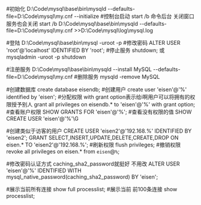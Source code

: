 #初始化
D:\Code\mysql\base\bin\mysqld --defaults-file=D:\Code\mysql\my.cnf --initialize 
#控制台启动 start /b 命令后台 关闭窗口服务也会关闭
start /b D:\Code\mysql\base\bin\mysqld  --defaults-file=D:\Code\mysql\my.cnf >>D:\Code\mysql\log\mysql.log

#登陆
D:\Code\mysql\base\bin\mysql -uroot -p
#修改密码
ALTER USER 'root'@'localhost' IDENTIFIED BY 'root';
#停止服务
shutdown; 或 mysqladmin -uroot -p shutdown

#注册服务
D:\Code\mysql\base\bin\mysqld --install MySQL --defaults-file=D:\Code\mysql\my.cnf
#删除服务
mysqld -remove MySQL

#创建数据库
create database eisendb;
#创建用户
create user 'eisen'@'%' identified by 'eisen';
#分配权限 with grant option表示给i啊用户可以将拥有的权限授予别人
grant all privileges on eisendb.* to 'eisen'@'%' with grant option;
#查看账户权限
SHOW GRANTS FOR 'eisen'@'%';
#查看没有权限的值
SHOW CREATE USER 'eisen'@'%'\G

#创建类似于访客的用户
CREATE USER 'eisen2'@'192.168.%' IDENTIFIED BY 'eisen2';
GRANT SELECT,INSERT,UPDATE,DELETE,CREATE,DROP ON eisen.* TO 'eisen2'@'192.168.%';
#刷新权限
flush privileges;
#撤销权限
revoke all privileges on eisen.* from  `eisen`@`%`;

#修改密码认证方式 caching_sha2_password就挺好  不用改
ALTER USER 'eisen'@'%' IDENTIFIED WITH mysql_native_password(caching_sha2_password) BY 'eisen';

#展示当前所有连接
show full processlist;
#展示当前 前100条连接
show processlist;